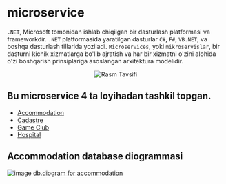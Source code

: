 # microservice
`.NET`, Microsoft tomonidan ishlab chiqilgan bir dasturlash platformasi va frameworkdir. `.NET` platformasida yaratilgan dasturlar `C#`, `F#`, `VB.NET`, va boshqa dasturlash tillarida yoziladi. `Microservices`, yoki `mikroservislar`, bir dasturni kichik xizmatlarga bo'lib ajratish va har bir xizmatni o'zini alohida o'zi boshqarish prinsiplariga asoslangan arxitektura modelidir.

<p align="center">
  <img src="https://www.c-sharpcorner.com/article/microservice-using-asp-net-core/Images/Microservice%20Using%20ASP.NET%20Core.png" alt="Rasm Tavsifi">
</p>

## Bu microservice 4 ta loyihadan tashkil topgan.

 - [Accommodation](https://github.com/bahriddin-abdusalomov/microservice/tree/main/src/Accommodation)
 - [Cadastre](https://github.com/bahriddin-abdusalomov/microservice/tree/main/src/Cadastre)
 - [Game Club](https://github.com/bahriddin-abdusalomov/microservice/tree/main/src/GameClub)
 - [Hospital](https://github.com/bahriddin-abdusalomov/microservice/tree/main/src/Hospital)

## Accommodation database diogrammasi

![image](https://github.com/bahriddin-abdusalomov/microservice/assets/123171397/0546d2ef-2d02-4ea6-b425-e2c38d266912)
[db.diogram for accommodation](https://drawsql.app/teams/team-2392/diagrams/accommodation-db)



